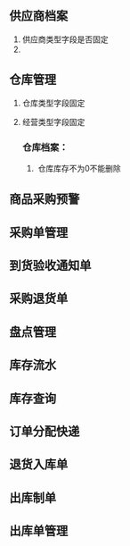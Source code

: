 ## 供应商档案

1. 供应商类型字段是否固定
2. 

## 仓库管理

1. 仓库类型字段固定

2. 经营类型字段固定

    ### 仓库档案：

    1. ​	仓库库存不为0不能删除

## 商品采购预警





## 采购单管理





## 到货验收通知单





## 采购退货单





## 盘点管理





## 库存流水





## 库存查询





## 订单分配快递





## 退货入库单





## 出库制单





## 出库单管理




